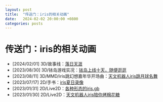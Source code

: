 ```yaml
---
layout: post
title:  "传送门：iris的相关动画"
date:   2024-02-02 20:00:00 +0800
categories: posts
---
```


# 传送门：iris的相关动画

- [2024/02/01] 3D/故事线：[落日天涯](https://www.bilibili.com/video/BV1c6421V7av/)
- [2023/08/30] 3D/铱岛游戏实况：[铱岛上线十天，随便逛逛](https://www.bilibili.com/video/BV1Bu4y1C7Lq/)
- [2023/08/11] 3D/MMD/iris跳幻想嘉年华开场曲：[天文机器人iris跳月球名舞](https://www.bilibili.com/video/BV1Ru4y1X765/)
- [2023/07/17] 2D/手书：[iris夏日录像](https://www.bilibili.com/video/BV1mu4y1S7BR/)
- [2023/01/31] 2D/Live2D：[各种形态的iris.gb](https://www.bilibili.com/video/BV1hs4y1s7CK/)
- [2023/01/30] 2D/Live2D：[天文机器人iris陪你烤棉花糖](https://www.bilibili.com/video/BV1V24y167sv/)

